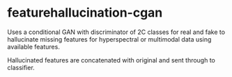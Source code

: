# featurehallucination-cgan

Uses a conditional GAN with discriminator of 2C classes for real and fake to hallucinate missing features for hyperspectral or multimodal data using available features.

Hallucinated features are concatenated with original and sent through to classifier.
